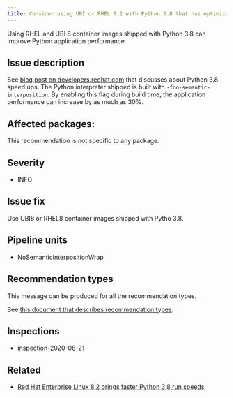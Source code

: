 ```yaml
---
title: Consider using UBI or RHEL 8.2 with Python 3.8 that has optimized Python interpreter with performance gain up to 30%
---
```


Using RHEL and UBI 8 container images shipped with Python 3.8 can improve
Python application performance.

## Issue description

See [blog post on developers.redhat.com][1] that discusses about Python 3.8
speed ups. The Python interpreter shipped is built with
``-fno-semantic-interposition``. By enabling this flag during build time, the
application performance can increase by as much as 30%.

## Affected packages:

This recommendation is not specific to any package.

## Severity

 * INFO

## Issue fix

Use UBI8 or RHEL8 container images shipped with Pytho 3.8.

## Pipeline units

 * NoSemanticInterpositionWrap

## Recommendation types

This message can be produced for all the recommendation types.

See [this document that describes recommendation
types](http://thoth-station.ninja/recommendation-types).

## Inspections

 * [inspection-2020-08-21][2]

## Related

 * [Red Hat Enterprise Linux 8.2 brings faster Python 3.8 run speeds][1]

[1]: https://developers.redhat.com/blog/2020/06/25/red-hat-enterprise-linux-8-2-brings-faster-python-3-8-run-speeds/
[2]: https://github.com/thoth-station/dependency-monkey-zoo/tree/master/tensorflow/inspection-2020-08-21
